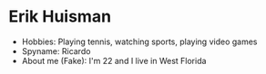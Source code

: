 # Erik Huisman

- Hobbies: Playing tennis, watching sports, playing video games
- Spyname: Ricardo
- About me (Fake): I'm 22 and I live in West Florida 
